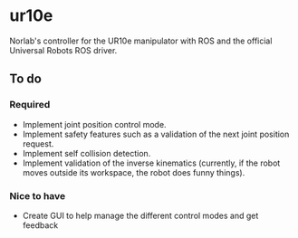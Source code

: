 # ur10e
Norlab's controller for the UR10e manipulator with ROS and the official Universal Robots ROS driver.

## To do
### Required
- Implement joint position control mode.
- Implement safety features such as a validation of the next joint position request.
- Implement self collision detection.
- Implement validation of the inverse kinematics (currently, if the robot moves outside its workspace, the robot does funny things).


### Nice to have
- Create GUI to help manage the different control modes and get feedback

